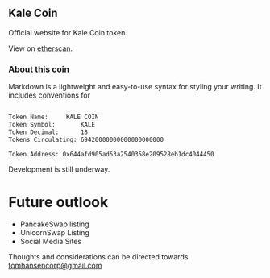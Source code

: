 ## Kale Coin

Official website for Kale Coin token.

View on [etherscan](https://etherscan.io/token/0x644afd905ad53a2540358e209528eb1dc4044450).

### About this coin

Markdown is a lightweight and easy-to-use syntax for styling your writing. It includes conventions for

```markdown

Token Name:		KALE COIN
Token Symbol:		KALE
Token Decimal:		18
Tokens Circulating:	69420000000000000000000

Token Address: 0x644afd905ad53a2540358e209528eb1dc4044450

```

Development is still underway.

# Future outlook

- PancakeSwap listing
- UnicornSwap Listing
- Social Media Sites

Thoughts and considerations can be directed towards tomhansencorp@gmail.com
